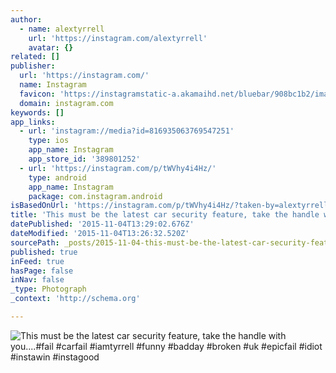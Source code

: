 ```yaml
---
author:
  - name: alextyrrell
    url: 'https://instagram.com/alextyrrell'
    avatar: {}
related: []
publisher:
  url: 'https://instagram.com/'
  name: Instagram
  favicon: 'https://instagramstatic-a.akamaihd.net/bluebar/908bc1b2/images/ico/favicon.ico'
  domain: instagram.com
keywords: []
app_links:
  - url: 'instagram://media?id=816935063769547251'
    type: ios
    app_name: Instagram
    app_store_id: '389801252'
  - url: 'https://instagram.com/p/tWVhy4i4Hz/'
    type: android
    app_name: Instagram
    package: com.instagram.android
isBasedOnUrl: 'https://instagram.com/p/tWVhy4i4Hz/?taken-by=alextyrrell'
title: 'This must be the latest car security feature, take the handle with you....#fail #carfail #iamtyrrell #funny #badday #broken #uk #epicfail #idiot #instawin #instagood'
datePublished: '2015-11-04T13:29:02.676Z'
dateModified: '2015-11-04T13:26:32.520Z'
sourcePath: _posts/2015-11-04-this-must-be-the-latest-car-security-feature-take-the-handl.md
published: true
inFeed: true
hasPage: false
inNav: false
_type: Photograph
_context: 'http://schema.org'

---
```

![This must be the latest car security feature&comma; take the handle with you&period;&period;&period;&period;&num;fail &num;carfail &num;iamtyrrell &num;funny &num;badday &num;broken &num;uk &num;epicfail &num;idiot &num;instawin &num;instagood](https://scontent.cdninstagram.com/hphotos-xpt1/t51.2885-15/e15/1921928_1467956083470114_1959030902_n.jpg)